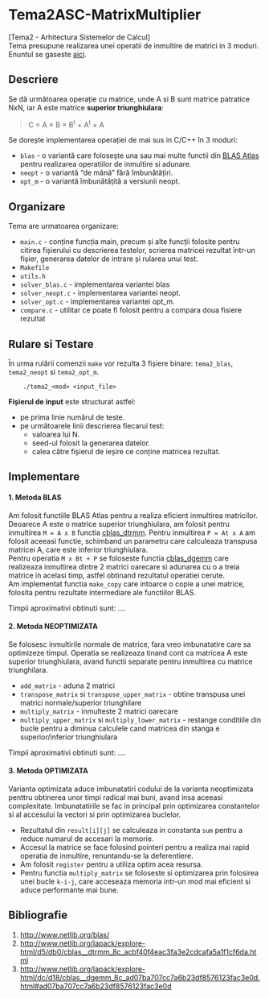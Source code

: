 # Tema2ASC-MatrixMultiplier
[Tema2 - Arhitectura Sistemelor de Calcul] <br>
Tema presupune realizarea unei operatii de inmultire de matrici in 3 moduri. <br>
Enuntul se gaseste [aici](https://ocw.cs.pub.ro/courses/asc/teme/tema2).

## Descriere 
Se dă următoarea operație cu matrice, unde A si B sunt matrice patratice NxN, iar A este matrice **superior triunghiulara**:
> C = A × B × B<sup>t</sup> + A<sup>t</sup> × A

Se dorește implementarea operației de mai sus in C/C++ în 3 moduri:
- `blas` - o variantă care folosește una sau mai multe functii din [BLAS Atlas] pentru realizarea operatiilor de inmultire si adunare.
- `neopt` - o variantă “de mână” fără îmbunătățiri.
- `opt_m` - o variantă îmbunătățită a versiunii neopt.

## Organizare
Tema are urmatoarea organizare:
- `main.c` - conține funcția main, precum și alte funcții folosite pentru citirea fișierului cu descrierea testelor, scrierea matricei rezultat într-un fișier, generarea datelor de intrare și rularea unui test.
- `Makefile`
- `utils.h`
- `solver_blas.c` - implementarea variantei blas
- `solver_neopt.c` - implementarea variantei neopt.
- `solver_opt.c` - implementarea variantei opt_m.
- `compare.c` - utilitar ce poate fi folosit pentru a compara doua fisiere rezultat

## Rulare si Testare
În urma rulării comenzii `make` vor rezulta 3 fișiere binare: `tema2_blas`, `tema2_neopt` si `tema2_opt_m`.
```shell
    ./tema2_<mod> <input_file> 
```

**Fișierul de input** este structurat astfel:
- pe prima linie numărul de teste.
- pe următoarele linii descrierea fiecarui test:
    - valoarea lui N.
    - seed-ul folosit la generarea datelor.
    - calea către fișierul de ieșire ce conține matricea rezultat.

## Implementare

#### 1. Metoda BLAS

Am folosit functiile BLAS Atlas pentru a realiza eficient inmultirea matricilor. Deoarece A 
este o matrice superior triunghiulara, am folosit pentru inmultirea `M = A x B` functia [cblas_dtrmm].
Pentru inmultirea `P = At x A` am folosit aceeasi functie, schimband un parametru care calculeaza transpusa
matricei A, care este inferior triunghiulara. <br>
Pentru operatia `M x Bt + P` se foloseste functia [cblas_dgemm] care realizeaza inmultirea dintre 2 matrici
oarecare si adunarea cu o a treia matrice in acelasi timp, astfel obtinand rezultatul operatiei cerute. <br>
Am implementat functia `make_copy` care intoarce o copie a unei matrice, folosita pentru rezultate intermediare
ale functiilor BLAS.

Timpii aproximativi obtinuti sunt:
....

#### 2. Metoda NEOPTIMIZATA

Se folosesc inmultirile normale de matrice, fara vreo imbunatatire care sa optimizeze timpul. Operatia se
realizeaza tinand cont ca matricea A este superior triunghiulara, avand functii separate pentru inmultirea cu
matrice triunghilara.
- `add_matrix` - aduna 2 matrici
- `transpose_matrix` si `transpose_upper_matrix` - obtine transpusa unei matrici normale/superior triunghilare
- `multiply_matrix` - inmulteste 2 matrici oarecare
- `multiply_upper_matrix` si `multiply_lower_matrix` - restange conditiile din bucle pentru a diminua calculele 
cand matricea din stanga e superior/inferior triunghiulara

Timpii aproximativi obtinuti sunt:
....

#### 3. Metoda OPTIMIZATA

Varianta optimizata aduce imbunatatiri codului de la varianta neoptimizata penttru obtinerea unor timpi 
radical mai buni, avand insa aceeasi complexitate. Imbunatatirile se fac in principal prin optimizarea 
constantelor si al accesului la vectori si prin optimizarea buclelor. 
- Rezultatul din `result[i][j]` se calculeaza in constanta `sum` pentru a reduce numarul de accesari la memorie.
- Accesul la matrice se face folosind pointeri pentru a realiza mai rapid operatia de inmultire, renuntandu-se la 
deferentiere. 
- Am folosit `register` pentru a utiliza optim acea resursa.
- Pentru functia `multiply_matrix` se foloseste si optimizarea prin folosirea unei bucle `k-i-j`, care acceseaza memoria intr-un mod mai eficient si aduce performante mai bune.  






## Bibliografie
1. http://www.netlib.org/blas/
2. http://www.netlib.org/lapack/explore-html/d5/db0/cblas__dtrmm_8c_acbf40f4eac3fa3e2cdcafa5a1f1cf6da.html
3. http://www.netlib.org/lapack/explore-html/dc/d18/cblas__dgemm_8c_ad07ba707cc7a6b23df8576123fac3e0d.html#ad07ba707cc7a6b23df8576123fac3e0d


[BLAS Atlas]: http://www.netlib.org/blas/
[cblas_dtrmm]: http://www.netlib.org/lapack/explore-html/d5/db0/cblas__dtrmm_8c_acbf40f4eac3fa3e2cdcafa5a1f1cf6da.html
[cblas_dgemm]: http://www.netlib.org/lapack/explore-html/dc/d18/cblas__dgemm_8c_ad07ba707cc7a6b23df8576123fac3e0d.html#ad07ba707cc7a6b23df8576123fac3e0d
